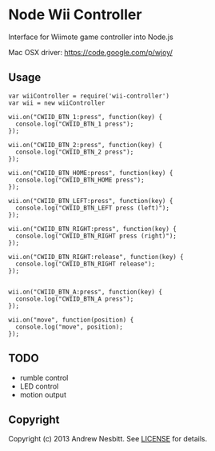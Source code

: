 # Node Wii Controller

Interface for Wiimote game controller into Node.js

Mac OSX driver: https://code.google.com/p/wjoy/

## Usage

    var wiiController = require('wii-controller')
    var wii = new wiiController

    wii.on("CWIID_BTN_1:press", function(key) {
      console.log("CWIID_BTN_1 press");
    });

    wii.on("CWIID_BTN_2:press", function(key) {
      console.log("CWIID_BTN_2 press");
    });

    wii.on("CWIID_BTN_HOME:press", function(key) {
      console.log("CWIID_BTN_HOME press");
    });

    wii.on("CWIID_BTN_LEFT:press", function(key) {
      console.log("CWIID_BTN_LEFT press (left)");
    });

    wii.on("CWIID_BTN_RIGHT:press", function(key) {
      console.log("CWIID_BTN_RIGHT press (right)");
    });

    wii.on("CWIID_BTN_RIGHT:release", function(key) {
      console.log("CWIID_BTN_RIGHT release");
    });


    wii.on("CWIID_BTN_A:press", function(key) {
      console.log("CWIID_BTN_A press");
    });

    wii.on("move", function(position) {
      console.log("move", position);
    });

## TODO

* rumble control
* LED control
* motion output

## Copyright

Copyright (c) 2013 Andrew Nesbitt. See [LICENSE](https://github.com/andrew/node-wii-controller/blob/master/LICENSE) for details.